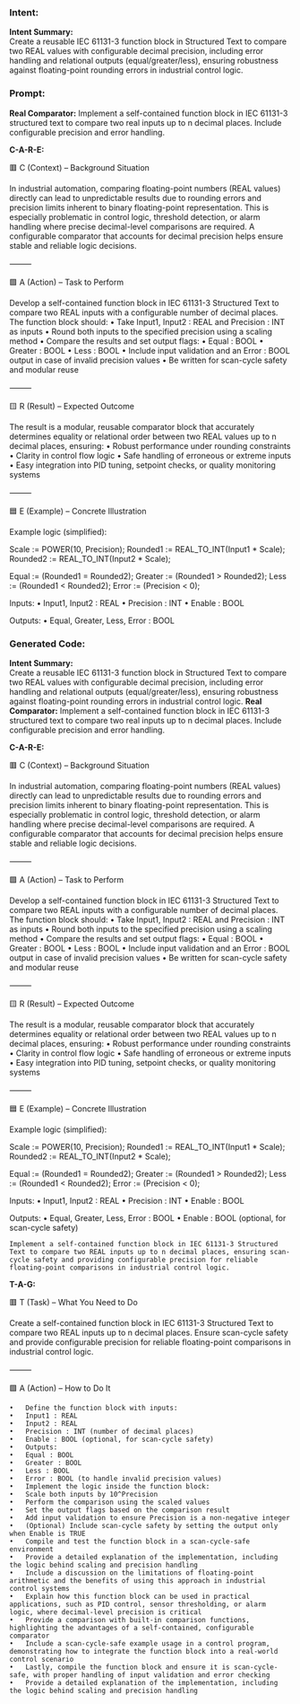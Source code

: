 ### Intent:
**Intent Summary:**  
Create a reusable IEC 61131-3 function block in Structured Text to compare two REAL values with configurable decimal precision, including error handling and relational outputs (equal/greater/less), ensuring robustness against floating-point rounding errors in industrial control logic.

### Prompt:
**Real Comparator:**
Implement a self-contained function block in IEC 61131-3 structured text to compare two real inputs up to n decimal places. Include configurable precision and error handling.

**C-A-R-E:**

🟥 C (Context) – Background Situation

In industrial automation, comparing floating-point numbers (REAL values) directly can lead to unpredictable results due to rounding errors and precision limits inherent to binary floating-point representation. This is especially problematic in control logic, threshold detection, or alarm handling where precise decimal-level comparisons are required. A configurable comparator that accounts for decimal precision helps ensure stable and reliable logic decisions.

⸻

🟩 A (Action) – Task to Perform

Develop a self-contained function block in IEC 61131-3 Structured Text to compare two REAL inputs with a configurable number of decimal places. The function block should:
	•	Take Input1, Input2 : REAL and Precision : INT as inputs
	•	Round both inputs to the specified precision using a scaling method
	•	Compare the results and set output flags:
	•	Equal : BOOL
	•	Greater : BOOL
	•	Less : BOOL
	•	Include input validation and an Error : BOOL output in case of invalid precision values
	•	Be written for scan-cycle safety and modular reuse

⸻

🟨 R (Result) – Expected Outcome

The result is a modular, reusable comparator block that accurately determines equality or relational order between two REAL values up to n decimal places, ensuring:
	•	Robust performance under rounding constraints
	•	Clarity in control flow logic
	•	Safe handling of erroneous or extreme inputs
	•	Easy integration into PID tuning, setpoint checks, or quality monitoring systems

⸻

🟦 E (Example) – Concrete Illustration

Example logic (simplified):

Scale := POWER(10, Precision);
Rounded1 := REAL_TO_INT(Input1 * Scale);
Rounded2 := REAL_TO_INT(Input2 * Scale);

Equal := (Rounded1 = Rounded2);
Greater := (Rounded1 > Rounded2);
Less := (Rounded1 < Rounded2);
Error := (Precision < 0);

Inputs:
	•	Input1, Input2 : REAL
	•	Precision : INT
	•	Enable : BOOL

Outputs:
	•	Equal, Greater, Less, Error : BOOL

### Generated Code:
**Intent Summary:**  
Create a reusable IEC 61131-3 function block in Structured Text to compare two REAL values with configurable decimal precision, including error handling and relational outputs (equal/greater/less), ensuring robustness against floating-point rounding errors in industrial control logic.
**Real Comparator:**
Implement a self-contained function block in IEC 61131-3 structured text to compare two real inputs up to n decimal places. Include configurable precision and error handling.

**C-A-R-E:**

🟥 C (Context) – Background Situation

In industrial automation, comparing floating-point numbers (REAL values) directly can lead to unpredictable results due to rounding errors and precision limits inherent to binary floating-point representation. This is especially problematic in control logic, threshold detection, or alarm handling where precise decimal-level comparisons are required. A configurable comparator that accounts for decimal precision helps ensure stable and reliable logic decisions.

⸻

🟩 A (Action) – Task to Perform

Develop a self-contained function block in IEC 61131-3 Structured Text to compare two REAL inputs with a configurable number of decimal places. The function block should:
	•	Take Input1, Input2 : REAL and Precision : INT as inputs
	•	Round both inputs to the specified precision using a scaling method
	•	Compare the results and set output flags:
	•	Equal : BOOL
	•	Greater : BOOL
	•	Less : BOOL
	•	Include input validation and an Error : BOOL output in case of invalid precision values
	•	Be written for scan-cycle safety and modular reuse

⸻

🟨 R (Result) – Expected Outcome

The result is a modular, reusable comparator block that accurately determines equality or relational order between two REAL values up to n decimal places, ensuring:
	•	Robust performance under rounding constraints
	•	Clarity in control flow logic
	•	Safe handling of erroneous or extreme inputs
	•	Easy integration into PID tuning, setpoint checks, or quality monitoring systems

⸻

🟦 E (Example) – Concrete Illustration

Example logic (simplified):

Scale := POWER(10, Precision);
Rounded1 := REAL_TO_INT(Input1 * Scale);
Rounded2 := REAL_TO_INT(Input2 * Scale);

Equal := (Rounded1 = Rounded2);
Greater := (Rounded1 > Rounded2);
Less := (Rounded1 < Rounded2);
Error := (Precision < 0);

Inputs:
	•	Input1, Input2 : REAL
	•	Precision : INT
	•	Enable : BOOL

Outputs:
	•	Equal, Greater, Less, Error : BOOL
	•	Enable : BOOL (optional, for scan-cycle safety)

	Implement a self-contained function block in IEC 61131-3 Structured Text to compare two REAL inputs up to n decimal places, ensuring scan-cycle safety and providing configurable precision for reliable floating-point comparisons in industrial control logic.

**T-A-G:**

🟥 T (Task) – What You Need to Do

Create a self-contained function block in IEC 61131-3 Structured Text to compare two REAL inputs up to n decimal places. Ensure scan-cycle safety and provide configurable precision for reliable floating-point comparisons in industrial control logic.

⸻

🟩 A (Action) – How to Do It

	•	Define the function block with inputs:
	•	Input1 : REAL
	•	Input2 : REAL
	•	Precision : INT (number of decimal places)
	•	Enable : BOOL (optional, for scan-cycle safety)
	•	Outputs:
	•	Equal : BOOL
	•	Greater : BOOL
	•	Less : BOOL
	•	Error : BOOL (to handle invalid precision values)
	•	Implement the logic inside the function block:
	•	Scale both inputs by 10^Precision
	•	Perform the comparison using the scaled values
	•	Set the output flags based on the comparison result
	•	Add input validation to ensure Precision is a non-negative integer
	•	(Optional) Include scan-cycle safety by setting the output only when Enable is TRUE
	•	Compile and test the function block in a scan-cycle-safe environment
	•	Provide a detailed explanation of the implementation, including the logic behind scaling and precision handling
	•	Include a discussion on the limitations of floating-point arithmetic and the benefits of using this approach in industrial control systems
	•	Explain how this function block can be used in practical applications, such as PID control, sensor thresholding, or alarm logic, where decimal-level precision is critical
	•	Provide a comparison with built-in comparison functions, highlighting the advantages of a self-contained, configurable comparator
	•	Include a scan-cycle-safe example usage in a control program, demonstrating how to integrate the function block into a real-world control scenario
	•	Lastly, compile the function block and ensure it is scan-cycle-safe, with proper handling of input validation and error checking
	•	Provide a detailed explanation of the implementation, including the logic behind scaling and precision handling
